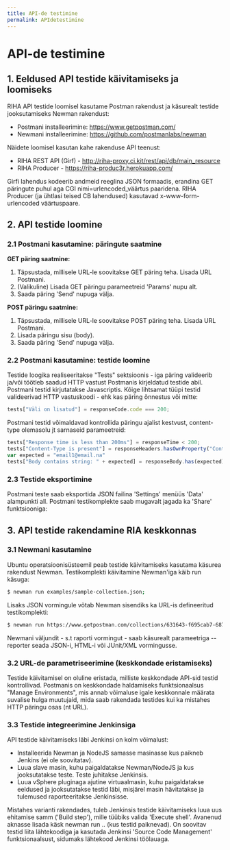 ```yaml
---
title: API-de testimine
permalink: APIdetestimine
---
```

# API-de testimine

## 1. Eeldused API testide käivitamiseks ja loomiseks
RIHA API testide loomisel kasutame Postman rakendust ja käsurealt testide jooksutamiseks Newman rakendust: 
- Postmani installeerimine: https://www.getpostman.com/
- Newmani installeerimine: https://github.com/postmanlabs/newman

Näidete loomisel kasutan kahe rakenduse API teenust:
- RIHA REST API (Girf) - http://riha-proxy.ci.kit/rest/api/db/main_resource
- RIHA Producer - https://riha-produc3r.herokuapp.com/

Girfi lahendus kodeerib andmeid reeglina JSON formaadis, erandina GET päringute puhul aga CGI nimi=urlencoded_väärtus paaridena. RIHA Producer (ja ühtlasi teised CB lahendused) kasutavad x-www-form-urlencoded väärtuspaare.


## 2. API testide loomine
### 2.1 Postmani kasutamine: päringute saatmine
**GET päring saatmine:**
1. Täpsustada, millisele URL-le soovitakse GET päring teha. Lisada URL Postmani.
2. (Valikuline) Lisada GET päringu parameetreid 'Params' nupu alt.
3. Saada päring 'Send' nupuga välja.

**POST päringu saatmine:**
1. Täpsustada, millisele URL-le soovitakse POST päring teha. Lisada URL Postmani.
2. Lisada päringu sisu (body).
3. Saada päring 'Send' nupuga välja.

### 2.2 Postmani kasutamine: testide loomine
Testide loogika realiseeritakse "Tests" sektsioonis - iga päring valideerib ja/või töötleb saadud HTTP vastust Postmanis kirjeldatud testide abil. Postmani testid kirjutatakse Javascriptis.
Kõige lihtsamat tüüpi testid valideerivad HTTP vastuskoodi - ehk kas päring õnnestus või mitte:
```javascript
tests["Väli on lisatud"] = responseCode.code === 200;
```
Postmani testid võimaldavad kontrollida päringu ajalist kestvust, content-type olemasolu jt sarnaseid parameetreid:
```javascript
tests["Response time is less than 200ms"] = responseTime < 200;
tests["Content-Type is present"] = responseHeaders.hasOwnProperty("Content-Type");
var expected = "email1@email.na"
tests["Body contains string: " + expected] = responseBody.has(expected);
```
### 2.3 Testide eksportimine
Postmani teste saab eksportida JSON failina 'Settings' menüüs 'Data' alampunkti all.
Postmani testikomplekte saab mugavalt jagada ka 'Share' funktsiooniga:


## 3. API testide rakendamine RIA keskkonnas
### 3.1 Newmani kasutamine
Ubuntu operatsioonisüsteemil peab testide käivitamiseks kasutama käsurea rakendust Newman. Testikomplekti käivitamine Newman'iga käib run käsuga:
```sh
$ newman run examples/sample-collection.json;
```
Lisaks JSON vormingule võtab Newman sisendiks ka URL-is defineeritud testikomplekti:
```sh
$ newman run https://www.getpostman.com/collections/631643-f695cab7-6878-eb55-7943-ad88e1ccfd65-JsLv;
```
Newmani väljundit - s.t raporti vormingut - saab käsurealt parameetriga --reporter seada JSON-i, HTML-i või JUnit/XML
vormingusse.

### 3.2 URL-de parametriseerimine (keskkondade eristamiseks)
Testide käivitamisel on oluline eristada, milliste keskkondade API-sid testid kontrollivad. Postmanis on keskkondade haldamiseks funktsionaalsus "Manage Environments", mis annab võimaluse igale keskkonnale määrata suvalise hulga muutujaid, mida saab rakendada testides kui ka mistahes HTTP päringu osas (nt URL).

### 3.3 Testide integreerimine Jenkinsiga
API testide käivitamiseks läbi Jenkinsi on kolm võimalust:
- Installeerida Newman ja NodeJS samasse masinasse kus paikneb Jenkins (ei ole soovitatav).
- Luua slave masin, kuhu paigaldatakse Newman/NodeJS ja kus jooksutatakse teste. Teste juhitakse Jenkinsis.
- Luua vSphere pluginaga ajutine virtuaalmasin, kuhu paigaldatakse eeldused ja jooksutatakse testid läbi, misjärel masin hävitatakse ja tulemused raporteeritakse Jenkinsisse.

Mistahes varianti rakendades, tuleb Jenkinsis testide käivitamiseks luua uus ehitamise samm ('Build step'), mille tüübiks valida 'Execute shell'. Avanenud aknasse lisada käsk newman run .. (kus testid paiknevad).
On soovitav testid liita lähtekoodiga ja kasutada Jenkinsi 'Source Code Management' funktsionaalsust, sidumaks lähtekood Jenkinsi töölauaga.
